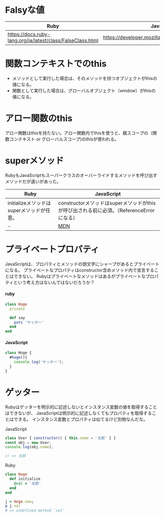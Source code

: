 # Falsyな値

Ruby | JavaScript
-- | --
https://docs.ruby-lang.org/ja/latest/class/FalseClass.html | https://developer.mozilla.org/ja/docs/Glossary/Falsy

# 関数コンテキストでのthis

* メソッドとして実行した場合は、そのメソッドを持つオブジェクトがthisの値になる。
* 関数として実行した場合は、グローバルオブジェクト（window）がthisの値になる。

# アロー関数のthis
アロー関数はthisを持たない。アロー関数内でthisを使うと、親スコープの（関数コンテキスト or グローバルスコープ)のthisが使われる。

# superメソッド

RubyもJavaScriptもスーパークラスのオーバーライドするメソッドを呼び出すメソッドだが違いがあった。

Ruby | JavaScript
-- | --
initializeメソッドはsuperメソッドが任意。 | constructorメソッドはsuperメソッドがthisが呼び出される前に必須。（ReferenceErrorになる）
\- | [MDN](https://developer.mozilla.org/ja/docs/Web/JavaScript/Reference/Classes/constructor#%E8%A7%A3%E8%AA%AC)

# プライベートプロパティ
JavaScriptは、プロパティとメソッドの頭文字にシャープがあるとプライベートになる。
プライベートなプロパティはconstructor含めメソッド内で宣言することはできない。
Rubyはプライベートなメソッドはあるがプライベートなプロパティという考え方はないんではないだろうか？

#### ruby
```ruby
class Hoge
  private

  def say
    puts 'ヤッホー'
  end
end
```

#### JavaScript
```javascript
class Hoge {
  #hoge(){
    console.log('ヤッホー');
  }
}
```

# ゲッター
Rubyはゲッターを明示的に記述しないとインスタンス変数の値を取得することはできないが、
JavaScriptは明示的に記述しなくてもプロパティを取得することはできる。
インスタンス変数とプロパティは似てるけど別物なんだな。

JavaScript
```JavaScript
class User { constructor() { this.name = '太郎' } }
const obj = new User;
console.log(obj.name);

// => 太郎
```

Ruby
```ruby
class Hoge
  def initialize
    @val = '太郎'
  end
end

j = Hoge.new;
p j.val
# => undefined method `val'
```